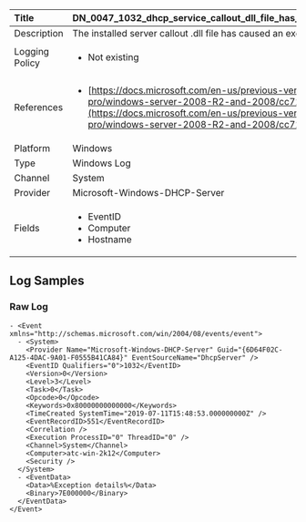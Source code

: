 | Title             | DN_0047_1032_dhcp_service_callout_dll_file_has_caused_an_exception                                                                                                      |
|:------------------|:-----------------------------------------------------------------------------------------------------------------|
| Description       | The installed server callout .dll file has caused an exception                                                                                                |
| Logging Policy    | <ul><li> Not existing </li></ul> | 
| References     		| <ul><li>[https://docs.microsoft.com/en-us/previous-versions/windows/it-pro/windows-server-2008-R2-and-2008/cc726937(v%3dws.10)](https://docs.microsoft.com/en-us/previous-versions/windows/it-pro/windows-server-2008-R2-and-2008/cc726937(v%3dws.10))</li></ul>                                  |
| Platform       		| Windows   |
| Type           		| Windows Log 		| 
| Channel        		| System    |
| Provider       		| Microsoft-Windows-DHCP-Server   |
| Fields         		| <ul><li>EventID</li><li>Computer</li><li>Hostname</li></ul>                                               |


## Log Samples

### Raw Log

```
- <Event xmlns="http://schemas.microsoft.com/win/2004/08/events/event">
  - <System>
    <Provider Name="Microsoft-Windows-DHCP-Server" Guid="{6D64F02C-A125-4DAC-9A01-F0555B41CA84}" EventSourceName="DhcpServer" /> 
    <EventID Qualifiers="0">1032</EventID> 
    <Version>0</Version> 
    <Level>3</Level> 
    <Task>0</Task> 
    <Opcode>0</Opcode> 
    <Keywords>0x80000000000000</Keywords> 
    <TimeCreated SystemTime="2019-07-11T15:48:53.000000000Z" /> 
    <EventRecordID>551</EventRecordID> 
    <Correlation /> 
    <Execution ProcessID="0" ThreadID="0" /> 
    <Channel>System</Channel> 
    <Computer>atc-win-2k12</Computer> 
    <Security /> 
  </System>
  - <EventData>
    <Data>%Exception details%</Data> 
    <Binary>7E000000</Binary> 
  </EventData>
</Event>
```




